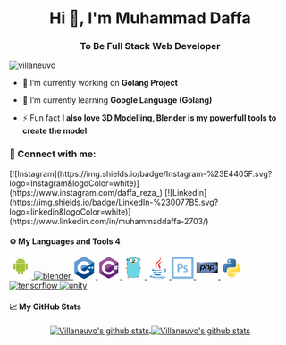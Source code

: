 <h1 align="center">Hi 👋, I'm Muhammad Daffa</h1>
<h3 align="center">To Be Full Stack Web Developer</h3>

<p align="left"> <img src="https://komarev.com/ghpvc/?username=villaneuvo&label=Profile%20views&color=0e75b6&style=flat" alt="villaneuvo" /> </p>

- 🔭 I’m currently working on **Golang Project**

- 🌱 I’m currently learning **Google Language (Golang)**

- ⚡ Fun fact **I also love 3D Modelling, Blender is my powerfull tools to create the model**

<h3 align="left">🤝 Connect with me:</h3>
<p align="left">
[![Instagram](https://img.shields.io/badge/Instagram-%23E4405F.svg?logo=Instagram&logoColor=white)](https://www.instagram.com/daffa_reza_) [![LinkedIn](https://img.shields.io/badge/LinkedIn-%230077B5.svg?logo=linkedin&logoColor=white)](https://www.linkedin.com/in/muhammaddaffa-2703/)
</p>

<h4> ⚙ My Languages and Tools 4 </h4>
<p align="left"> <a href="https://developer.android.com" target="_blank" rel="noreferrer"> <img src="https://raw.githubusercontent.com/devicons/devicon/master/icons/android/android-original-wordmark.svg" alt="android" width="40" height="40"/> </a> <a href="https://www.blender.org/" target="_blank" rel="noreferrer"> <img src="https://download.blender.org/branding/community/blender_community_badge_white.svg" alt="blender" width="40" height="40"/> </a> <a href="https://www.w3schools.com/cpp/" target="_blank" rel="noreferrer"> <img src="https://raw.githubusercontent.com/devicons/devicon/master/icons/cplusplus/cplusplus-original.svg" alt="cplusplus" width="40" height="40"/> </a> <a href="https://www.w3schools.com/cs/" target="_blank" rel="noreferrer"> <img src="https://raw.githubusercontent.com/devicons/devicon/master/icons/csharp/csharp-original.svg" alt="csharp" width="40" height="40"/> </a> <a href="https://golang.org" target="_blank" rel="noreferrer"> <img src="https://raw.githubusercontent.com/devicons/devicon/master/icons/go/go-original.svg" alt="go" width="40" height="40"/> </a> <a href="https://www.java.com" target="_blank" rel="noreferrer"> <img src="https://raw.githubusercontent.com/devicons/devicon/master/icons/java/java-original.svg" alt="java" width="40" height="40"/> </a> <a href="https://www.photoshop.com/en" target="_blank" rel="noreferrer"> <img src="https://raw.githubusercontent.com/devicons/devicon/master/icons/photoshop/photoshop-line.svg" alt="photoshop" width="40" height="40"/> </a> <a href="https://www.php.net" target="_blank" rel="noreferrer"> <img src="https://raw.githubusercontent.com/devicons/devicon/master/icons/php/php-original.svg" alt="php" width="40" height="40"/> </a> <a href="https://www.python.org" target="_blank" rel="noreferrer"> <img src="https://raw.githubusercontent.com/devicons/devicon/master/icons/python/python-original.svg" alt="python" width="40" height="40"/> </a> <a href="https://www.tensorflow.org" target="_blank" rel="noreferrer"> <img src="https://www.vectorlogo.zone/logos/tensorflow/tensorflow-icon.svg" alt="tensorflow" width="40" height="40"/> </a> <a href="https://unity.com/" target="_blank" rel="noreferrer"> <img src="https://www.vectorlogo.zone/logos/unity3d/unity3d-icon.svg" alt="unity" width="40" height="40"/> </a> </p>

<h4> 📈 My GitHub Stats </h4>
<p align='center'>
  <a href="https://github.com/villaneuvo/">
  <img align="center" src="https://github-readme-stats.vercel.app/api/top-langs?username=villaneuvo&show_icons=true&locale=en&layout=compact" alt="Villaneuvo's github stats"/>
  </a>
  <a href="https://github.com/villaneuvo/">
  <img align="center" height="140px" src="https://github-readme-stats.vercel.app/api?username=villaneuvo&show_icons=true&locale=en" alt="Villaneuvo's github stats" />
  </a>
</p>
